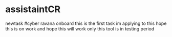 # assistaintCR
newtask
#cyber ravana onboard this is the first task im applying to this hope this is on work and hope this will work
only this tool is in testing period
